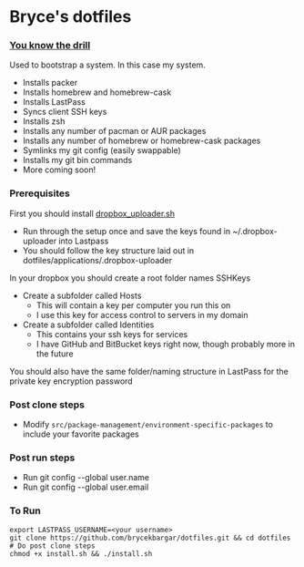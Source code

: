 # Bryce's dotfiles

### [You know the drill](https://dotfiles.github.io/)
Used to bootstrap a system. In this case my system.
- Installs packer
- Installs homebrew and homebrew-cask
- Installs LastPass
- Syncs client SSH keys
- Installs zsh
- Installs any number of pacman or AUR packages
- Installs any number of homebrew or homebrew-cask packages
- Symlinks my git config (easily swappable)
- Installs my git bin commands
- More coming soon!

### Prerequisites
First you should install [dropbox_uploader.sh](https://github.com/andreafabrizi/Dropbox-Uploader)
- Run through the setup once and save the keys found in ~/.dropbox-uploader into Lastpass
- You should follow the key structure laid out in dotfiles/applications/.dropbox-uploader

In your dropbox you should create a root folder names SSHKeys
- Create a subfolder called Hosts
    - This will contain a key per computer you run this on
    - I use this key for access control to servers in my domain
- Create a subfolder called Identities
    - This contains your ssh keys for services
    - I have GitHub and BitBucket keys right now, though probably more in the future

You should also have the same folder/naming structure in LastPass for the private key encryption password

### Post clone steps
- Modify `src/package-management/environment-specific-packages` to include your favorite packages

### Post run steps
- Run git config --global user.name
- Run git config --global user.email

### To Run
```
export LASTPASS_USERNAME=<your username>
git clone https://github.com/brycekbargar/dotfiles.git && cd dotfiles
# Do post clone steps
chmod +x install.sh && ./install.sh
```
